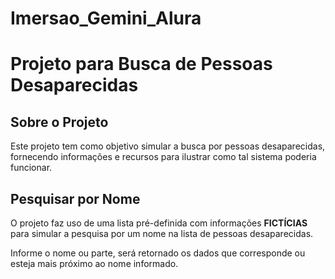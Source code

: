 # Imersao_Gemini_Alura

# Projeto para Busca de Pessoas Desaparecidas

## Sobre o Projeto
Este projeto tem como objetivo simular a busca por pessoas desaparecidas, fornecendo informações e recursos para ilustrar como tal sistema poderia funcionar.

## Pesquisar por Nome
O projeto faz uso de uma lista pré-definida com informações **FICTÍCIAS** para simular a pesquisa por um nome na lista de pessoas desaparecidas.

Informe o nome ou parte, será retornado os dados que corresponde ou esteja mais próximo ao nome informado.
